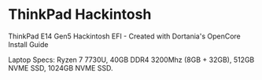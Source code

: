 # ThinkPad Hackintosh
ThinkPad E14 Gen5 Hackintosh EFI - Created with Dortania's OpenCore Install Guide

Laptop Specs: Ryzen 7 7730U, 40GB DDR4 3200Mhz (8GB + 32GB), 512GB NVME SSD, 1024GB NVME SSD.
